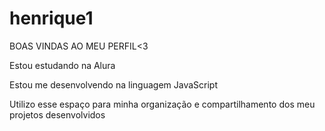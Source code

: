 # henrique1
BOAS VINDAS AO MEU PERFIL<3

  Estou estudando na Alura
  
Estou me desenvolvendo na linguagem JavaScript

Utilizo esse espaço para minha organização e compartilhamento dos meu projetos desenvolvidos
